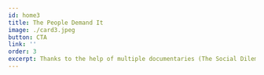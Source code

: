 ```yaml
---
id: home3
title: The People Demand It
image: ./card3.jpeg
button: CTA
link: ''
order: 3
excerpt: Thanks to the help of multiple documentaries (The Social Dilemma, The Great Hack, etc) it has become apparent to the masses that things need to change if we want to allow the internet to play such a big role in our lives. 
---
```

